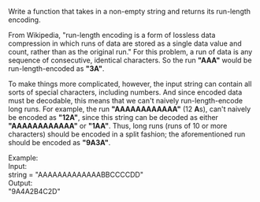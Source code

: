 Write a function that takes in a non-empty string and returns its run-length encoding.

From Wikipedia, "run-length encoding is a form of lossless data compression in which runs of data are stored as a single data value and count, rather than as the original run." For this problem, a run of data is any sequence of consecutive, identical characters. So the run **"AAA"** would be run-length-encoded as **"3A"**.

To make things more complicated, however, the input string can contain all sorts of special characters, including numbers. And since encoded data must be decodable, this means that we can't naively run-length-encode long runs. For example, the run **"AAAAAAAAAAAA"** (12 **A**s), can't naively be encoded as **"12A"**, since this string can be decoded as either **"AAAAAAAAAAAA"** or **"1AA"**. Thus, long runs (runs of 10 or more characters) should be encoded in a split fashion; the aforementioned run should be encoded as **"9A3A"**.

Example:<br>
Input:<br>
string = "AAAAAAAAAAAAABBCCCCDD" <br>
Output:<br>
"9A4A2B4C2D"

